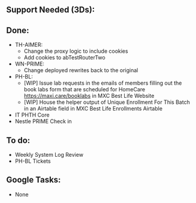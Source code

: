 ## Support Needed (3Ds):
## Done:
  - TH-AIMER:
    - Change the proxy logic to include cookies
    - Add cookies to abTestRouterTwo
  - WN-PRIME:
    - Change deployed rewrites back to the original
  - PH-BL:
    - [WIP] Issue lab requests in the emails of members filling out the book labs form that are scheduled for HomeCare https://maxi.care/booklabs in MXC Best Life Website
    - [WIP] House the helper output of Unique Enrollment For This Batch in an Airtable field in MXC Best Life Enrollments Airtable
  - IT PHTH Core
  - Nestle PRIME Check in
## To do:
  - Weekly System Log Review
  - PH-BL Tickets
## Google Tasks:
  - None
